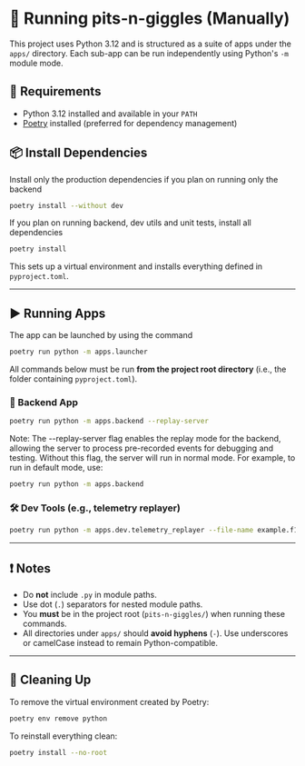 # 🚀 Running pits-n-giggles (Manually)

This project uses Python 3.12 and is structured as a suite of apps under the `apps/` directory. Each sub-app can be run independently using Python's `-m` module mode.

## 🧰 Requirements

- Python 3.12 installed and available in your `PATH`
- [Poetry](https://python-poetry.org/) installed (preferred for dependency management)

## 📦 Install Dependencies

Install only the production dependencies if you plan on running only the backend
```bash
poetry install --without dev
```

If you plan on running backend, dev utils and unit tests, install all dependencies
```bash
poetry install
```

This sets up a virtual environment and installs everything defined in `pyproject.toml`.

---

## ▶️ Running Apps

The app can be launched by using the command

```bash
poetry run python -m apps.launcher
```

All commands below must be run **from the project root directory** (i.e., the folder containing `pyproject.toml`).

### 🧠 Backend App

```bash
poetry run python -m apps.backend --replay-server
```

Note:
The --replay-server flag enables the replay mode for the backend,
allowing the server to process pre-recorded events for debugging and testing.
Without this flag, the server will run in normal mode. For example, to run
in default mode, use:

```bash
poetry run python -m apps.backend
```

### 🛠 Dev Tools (e.g., telemetry replayer)

```bash
poetry run python -m apps.dev.telemetry_replayer --file-name example.f1pcap
```

---

## ❗ Notes

- Do **not** include `.py` in module paths.
- Use dot (`.`) separators for nested module paths.
- You **must** be in the project root (`pits-n-giggles/`) when running these commands.
- All directories under `apps/` should **avoid hyphens** (`-`). Use underscores or camelCase instead to remain Python-compatible.

---

## 🧼 Cleaning Up

To remove the virtual environment created by Poetry:

```bash
poetry env remove python
```

To reinstall everything clean:

```bash
poetry install --no-root
```
